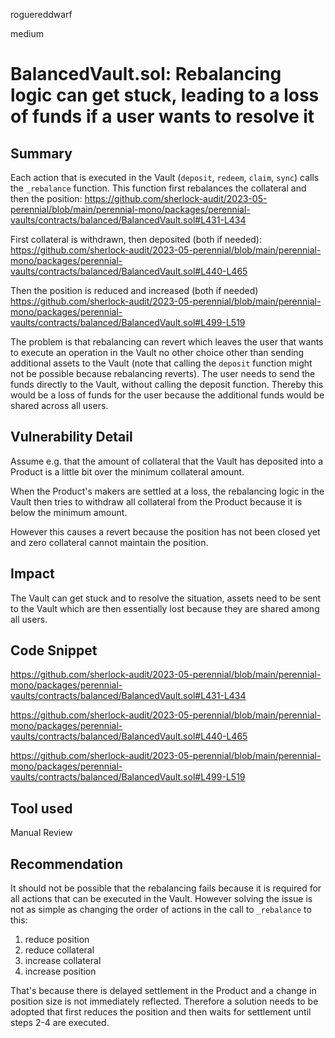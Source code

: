 roguereddwarf

medium

# BalancedVault.sol: Rebalancing logic can get stuck, leading to a loss of funds if a user wants to resolve it

## Summary
Each action that is executed in the Vault (`deposit`, `redeem`, `claim`, `sync`) calls the `_rebalance` function. This function first rebalances the collateral and then the position:
https://github.com/sherlock-audit/2023-05-perennial/blob/main/perennial-mono/packages/perennial-vaults/contracts/balanced/BalancedVault.sol#L431-L434

First collateral is withdrawn, then deposited (both if needed):
https://github.com/sherlock-audit/2023-05-perennial/blob/main/perennial-mono/packages/perennial-vaults/contracts/balanced/BalancedVault.sol#L440-L465

Then the position is reduced and increased (both if needed)
https://github.com/sherlock-audit/2023-05-perennial/blob/main/perennial-mono/packages/perennial-vaults/contracts/balanced/BalancedVault.sol#L499-L519

The problem is that rebalancing can revert which leaves the user that wants to execute an operation in the Vault no other choice other than sending additional assets to the Vault (note that calling the `deposit` function might not be possible because rebalancing reverts). The user needs to send the funds directly to the Vault, without calling the deposit function. Thereby this would be a loss of funds for the user because the additional funds would be shared across all users.

## Vulnerability Detail
Assume e.g. that the amount of collateral that the Vault has deposited into a Product is a little bit over the minimum collateral amount.

When the Product's makers are settled at a loss, the rebalancing logic in the Vault then tries to withdraw all collateral from the Product because it is below the minimum amount.

However this causes a revert because the position has not been closed yet and zero collateral cannot maintain the position.

## Impact
The Vault can get stuck and to resolve the situation, assets need to be sent to the Vault which are then essentially lost because they are shared among all users.

## Code Snippet
https://github.com/sherlock-audit/2023-05-perennial/blob/main/perennial-mono/packages/perennial-vaults/contracts/balanced/BalancedVault.sol#L431-L434

https://github.com/sherlock-audit/2023-05-perennial/blob/main/perennial-mono/packages/perennial-vaults/contracts/balanced/BalancedVault.sol#L440-L465

https://github.com/sherlock-audit/2023-05-perennial/blob/main/perennial-mono/packages/perennial-vaults/contracts/balanced/BalancedVault.sol#L499-L519

## Tool used
Manual Review

## Recommendation
It should not be possible that the rebalancing fails because it is required for all actions that can be executed in the Vault.
However solving the issue is not as simple as changing the order of actions in the call to `_rebalance` to this:
1. reduce position
2. reduce collateral
3. increase collateral
4. increase position

That's because there is delayed settlement in the Product and a change in position size is not immediately reflected.
Therefore a solution needs to be adopted that first reduces the position and then waits for settlement until steps 2-4 are executed.